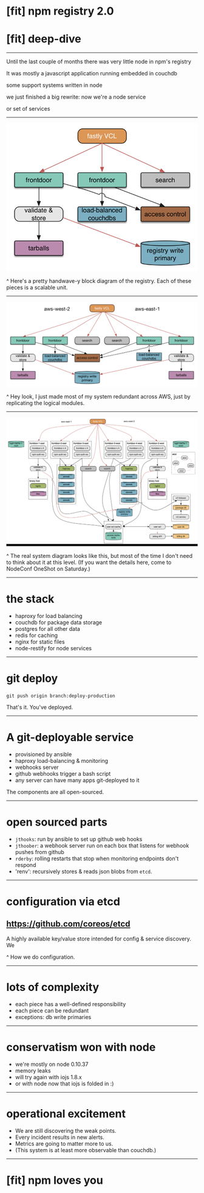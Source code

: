 # [fit] npm registry 2.0
# [fit] deep-dive

---

Until the last couple of months there
was very little node in npm's registry

It was mostly a javascript application running
embedded in couchdb

some support systems written in node

we just finished a big rewrite: now we're a node service

or set of services


---

![fit](images/scalable_pieces.png)

^ Here's a pretty handwave-y block diagram of the registry. Each of these pieces is a scalable unit.

---

![fit](images/doubled_pieces.png)

^ Hey look, I just made most of my system redundant across AWS, just by replicating the logical modules.

---

![fit](images/registry_john_madden.png)

^ The real system diagram looks like this, but most of the time I don't need to think about it at this level. (If you want the details here, come to NodeConf OneShot on Saturday.)




---

# the stack

* haproxy for load balancing
* couchdb for package data storage
* postgres for all other data
* redis for caching
* nginx for static files
* node-restify for node services


---

# git deploy

`git push origin branch:deploy-production`

That's it. You've deployed.

---

# A git-deployable service

- provisioned by ansible
- haproxy load-balancing & monitoring
- webhooks server
- github webhooks trigger a bash script
- any server can have many apps git-deployed to it

The components are all open-sourced.

---

# open sourced parts

* `jthooks`: run by ansible to set up github web hooks
* `jthoober`: a webhook server run on each box that listens for webhook pushes from github
* `rderby`: rolling restarts that stop when monitoring endpoints don't respond
* 'renv': recursively stores & reads json blobs from `etcd`.

---

# configuration via etcd

## https://github.com/coreos/etcd

A highly available key/value store intended for config & service discovery. We

^ How we do configuration.

---

# lots of complexity

* each piece has a well-defined responsibility
* each piece can be redundant
* exceptions: db write primaries

---

# conservatism won with node

* we're mostly on node 0.10.37
* memory leaks
* will try again with iojs 1.8.x
* or with node now that iojs is folded in :)

---

# operational excitement

* We are still discovering the weak points.
* Every incident results in new alerts.
* Metrics are going to matter more to us.
* (This system is at least more observable than couchdb.)

---

# [fit] npm loves you
